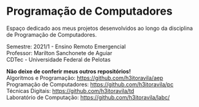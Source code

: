 # Programação de Computadores

Espaço dedicado aos meus projetos desenvolvidos ao longo da disciplina de Programação de Computadores.

Semestre: 2021/1 - Ensino Remoto Emergencial</br>
Professor: Marilton Sanchonete de Aguiar</br>
CDTec - Universidade Federal de Pelotas

<b>Não deixe de conferir meus outros repositórios!</b></br>
Algoritmos e Programação: https://github.com/h3itoravila/aep</br>
Programação de Computadores: https://github.com/h3itoravila/pc</br>
Técnicas Digitais: https://github.com/h3itoravila/td</br>
Laboratório de Computação: https://github.com/h3itoravila/labc/</br>
